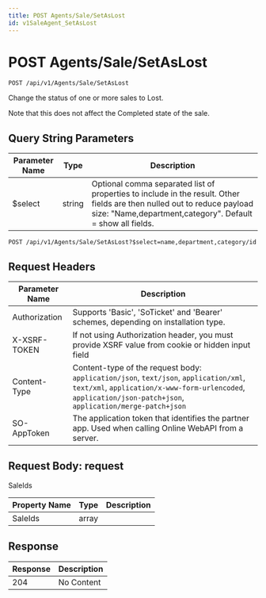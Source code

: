 ```yaml
---
title: POST Agents/Sale/SetAsLost
id: v1SaleAgent_SetAsLost
---
```


# POST Agents/Sale/SetAsLost

```http
POST /api/v1/Agents/Sale/SetAsLost
```

Change the status of one or more sales to Lost.

Note that this does not affect the Completed state of the sale.





## Query String Parameters

| Parameter Name | Type |  Description |
|----------------|------|--------------|
| $select | string |  Optional comma separated list of properties to include in the result. Other fields are then nulled out to reduce payload size: "Name,department,category". Default = show all fields. |

```http
POST /api/v1/Agents/Sale/SetAsLost?$select=name,department,category/id
```


## Request Headers

| Parameter Name | Description |
|----------------|-------------|
| Authorization  | Supports 'Basic', 'SoTicket' and 'Bearer' schemes, depending on installation type. |
| X-XSRF-TOKEN   | If not using Authorization header, you must provide XSRF value from cookie or hidden input field |
| Content-Type | Content-type of the request body: `application/json`, `text/json`, `application/xml`, `text/xml`, `application/x-www-form-urlencoded`, `application/json-patch+json`, `application/merge-patch+json` |
| SO-AppToken | The application token that identifies the partner app. Used when calling Online WebAPI from a server. |

## Request Body: request  

SaleIds 

| Property Name | Type |  Description |
|----------------|------|--------------|
| SaleIds | array |  |


## Response


| Response | Description |
|----------------|-------------|
| 204 | No Content |